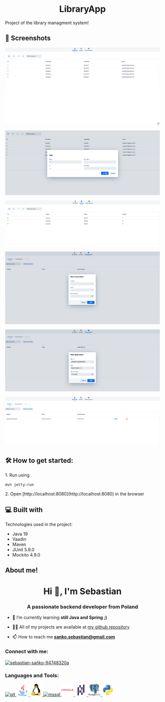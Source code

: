 
<h1 align="center" id="title">LibraryApp</h1>

<p id="description">Project of the library managment system!</p>

<h2>🚀 Screenshots</h2>

![students tab](https://github.com/krvcz/LibraryApp/blob/main/screenshots/zdj1.PNG)

![students add](https://github.com/krvcz/LibraryApp/blob/main/screenshots/zdj2.PNG)

![book tab](https://github.com/krvcz/LibraryApp/blob/main/screenshots/zdj3.PNG)

![reservation add-empty](https://github.com/krvcz/LibraryApp/blob/main/screenshots/zdj4.PNG)

![reservation add-filled](https://github.com/krvcz/LibraryApp/blob/main/screenshots/zdj5.PNG)

![reservation tab](https://github.com/krvcz/LibraryApp/blob/main/screenshots/zdj6.PNG)


<h2>🛠️ How to get started:</h2>

<p>1. Run using</p>

```
mvn jetty:run
```

<p>2. Open [http://localhost:8080](http://localhost:8080) in the browser</p>

 
<h2>💻 Built with</h2>

Technologies used in the project:

*   Java 19
*   Vaadin
*   Maven 
*   JUnit  5.9.0
*   Mockito 4.9.0

<h2>About me!</h2>
<h1 align="center">Hi 👋, I'm Sebastian</h1>
<h3 align="center">A passionate backend developer from Poland</h3>

- 🌱 I’m currently learning **still Java and Spring ;)**

- 👨‍💻 All of my projects are available at [my github repository](https://github.com/krvcz?tab=repositories)

- 📫 How to reach me **sanko.sebastian@gmail.com**

<h3 align="left">Connect with me:</h3>
<p align="left">
<a href="https://linkedin.com/in/sebastian-sańko-94748320a" target="blank"><img align="center" src="https://raw.githubusercontent.com/rahuldkjain/github-profile-readme-generator/master/src/images/icons/Social/linked-in-alt.svg" alt="sebastian-sańko-94748320a" height="30" width="40" /></a>
</p>

<h3 align="left">Languages and Tools:</h3>
<p align="left"> <a href="https://git-scm.com/" target="_blank" rel="noreferrer"> <img src="https://www.vectorlogo.zone/logos/git-scm/git-scm-icon.svg" alt="git" width="40" height="40"/> </a> <a href="https://www.java.com" target="_blank" rel="noreferrer"> <img src="https://raw.githubusercontent.com/devicons/devicon/master/icons/java/java-original.svg" alt="java" width="40" height="40"/> </a> <a href="https://www.linux.org/" target="_blank" rel="noreferrer"> <img src="https://raw.githubusercontent.com/devicons/devicon/master/icons/linux/linux-original.svg" alt="linux" width="40" height="40"/> </a> <a href="https://www.microsoft.com/en-us/sql-server" target="_blank" rel="noreferrer"> <img src="https://www.svgrepo.com/show/303229/microsoft-sql-server-logo.svg" alt="mssql" width="40" height="40"/> </a> <a href="https://www.oracle.com/" target="_blank" rel="noreferrer"> <img src="https://raw.githubusercontent.com/devicons/devicon/master/icons/oracle/oracle-original.svg" alt="oracle" width="40" height="40"/> </a> <a href="https://pandas.pydata.org/" target="_blank" rel="noreferrer"> <img src="https://raw.githubusercontent.com/devicons/devicon/2ae2a900d2f041da66e950e4d48052658d850630/icons/pandas/pandas-original.svg" alt="pandas" width="40" height="40"/> </a> <a href="https://www.postgresql.org" target="_blank" rel="noreferrer"> <img src="https://raw.githubusercontent.com/devicons/devicon/master/icons/postgresql/postgresql-original-wordmark.svg" alt="postgresql" width="40" height="40"/> </a> <a href="https://www.python.org" target="_blank" rel="noreferrer"> <img src="https://raw.githubusercontent.com/devicons/devicon/master/icons/python/python-original.svg" alt="python" width="40" height="40"/> </a> </p>


